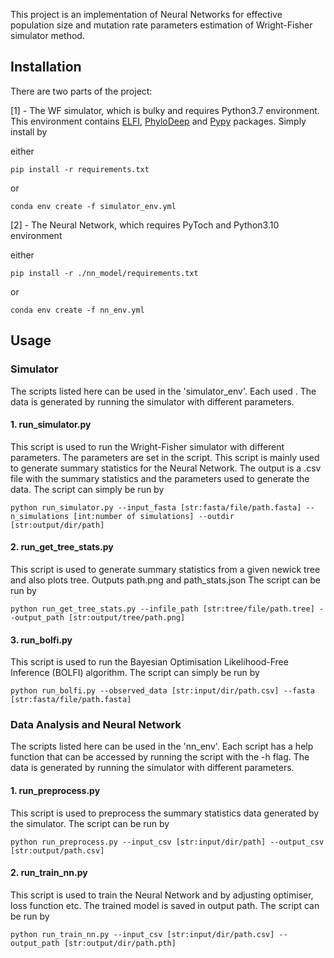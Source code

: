 
This project is an implementation of Neural Networks for effective population size and mutation rate parameters estimation of Wright-Fisher simulator method. 

## Installation
There are two parts of the project:

 [1] - The WF simulator, which is bulky and requires Python3.7 environment. This environment contains [ELFI](https://elfi.readthedocs.io/en/latest/), [PhyloDeep](https://github.com/evolbioinfo/phylodeep/tree/main) and [Pypy](https://www.pypy.org/) packages. Simply install by

either 
```
pip install -r requirements.txt
```
or
```
conda env create -f simulator_env.yml
```

 [2] - The Neural Network, which requires PyToch and Python3.10 environment

either
``` 
pip install -r ./nn_model/requirements.txt
```

or
```
conda env create -f nn_env.yml
```

## Usage

### Simulator
The scripts listed here can be used in the 'simulator_env'. Each used . The data is generated by running the simulator with different parameters.

#### 1. run_simulator.py
This script is used to run the Wright-Fisher simulator with different parameters. The parameters are set in the script. This script is mainly used to generate summary statistics for the Neural Network. The output is a .csv file with the summary statistics and the parameters used to generate the data. The script can simply be run by
```
python run_simulator.py --input_fasta [str:fasta/file/path.fasta] --n_simulations [int:number of simulations] --outdir [str:output/dir/path]
```

#### 2. run_get_tree_stats.py
This script is used to generate summary statistics from a given newick tree and also plots tree. Outputs path.png and path_stats.json The script can be run by
```
python run_get_tree_stats.py --infile_path [str:tree/file/path.tree] --output_path [str:output/tree/path.png]
```

#### 3. run_bolfi.py

This script is used to run the Bayesian Optimisation Likelihood-Free Inference (BOLFI) algorithm. The script can simply be run by
```
python run_bolfi.py --observed_data [str:input/dir/path.csv] --fasta [str:fasta/file/path.fasta]
```

### Data Analysis and Neural Network
The scripts listed here can be used in the 'nn_env'. Each script has a help function that can be accessed by running the script with the -h flag. The data is generated by running the simulator with different parameters.

#### 1. run_preprocess.py
This script is used to preprocess the summary statistics data generated by the simulator. The script can be run by
```
python run_preprocess.py --input_csv [str:input/dir/path] --output_csv [str:output/path.csv]
```

#### 2. run_train_nn.py

This script is used to train the Neural Network and by adjusting optimiser, loss function etc. The trained model is saved in output path. The script can be run by
```
python run_train_nn.py --input_csv [str:input/dir/path.csv] --output_path [str:output/dir/path.pth]
```